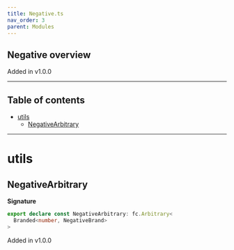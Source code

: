 ```yaml
---
title: Negative.ts
nav_order: 3
parent: Modules
---
```


## Negative overview

Added in v1.0.0

---

<h2 class="text-delta">Table of contents</h2>

- [utils](#utils)
  - [NegativeArbitrary](#negativearbitrary)

---

# utils

## NegativeArbitrary

**Signature**

```ts
export declare const NegativeArbitrary: fc.Arbitrary<
  Branded<number, NegativeBrand>
>
```

Added in v1.0.0
